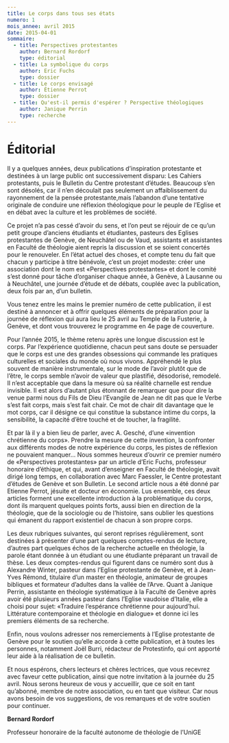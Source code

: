 ```yaml
---
title: Le corps dans tous ses états
numero: 1
mois_annee: avril 2015
date: 2015-04-01
sommaire:
  - title: Perspectives protestantes
    author: Bernard Rordorf
    type: éditorial
  - title: La symbolique du corps
    author: Eric Fuchs
    type: dossier
  - title: Le corps envisagé
    author: Étienne Perrot
    type: dossier
  - title: Qu'est-il permis d'espérer ? Perspective théologiques
    author: Janique Perrin
    type: recherche
---
```


# Éditorial

Il y a quelques années, deux publications d’inspiration protestante et destinées à un large public ont successivement disparu: Les Cahiers protestants, puis le Bulletin du Centre protestant d’études. Beaucoup s’en sont désolés, car il n’en découlait pas seulement un affaiblissement du rayonnement de la pensée protestante,mais l’abandon d’une tentative originale de conduire une réflexion théologique pour le peuple de l’Eglise et en débat avec la culture et les problèmes de société.

Ce projet n’a pas cessé d’avoir du sens, et l’on peut se réjouir de ce qu’un petit groupe d’anciens étudiants et étudiantes, pasteurs des Eglises protestantes de Genève, de Neuchâtel ou de Vaud, assistants et assistantes en Faculté de théologie aient repris la discussion et se soient concertés pour le renouveler. En l’état actuel des choses, et compte tenu du fait que chacun y participe à titre bénévole, c’est un projet modeste: créer une association dont le nom est «Perspectives protestantes» et dont le comité s’est donné pour tâche d’organiser chaque année, à Genève, à Lausanne ou à Neuchâtel, une journée d’étude et de débats, couplée avec la publication, deux fois par an, d’un bulletin.

Vous tenez entre les mains le premier numéro de cette publication, il est destiné à annoncer et à offrir quelques éléments de préparation pour la journée de réflexion qui aura lieu le 25 avril au Temple de la Fusterie, à Genève, et dont vous trouverez le programme en 4e page de couverture.

Pour l’année 2015, le thème retenu après une longue discussion est le corps. Par l’expérience quotidienne, chacun peut sans doute se persuader que le corps est une des grandes obsessions qui commande les pratiques culturelles et sociales du monde où nous vivons. Appréhendé le plus souvent de manière instrumentale, sur le mode de l’avoir plutôt que de l’être, le corps semble
n’avoir de valeur que plastifié, désodorisé, remodelé. Il n’est acceptable que dans la mesure où sa réalité charnelle est rendue invisible. Il est alors d’autant plus étonnant de remarquer que pour dire la venue parmi nous du Fils de Dieu l’Evangile de Jean ne dit pas que le Verbe s’est fait corps, mais s’est fait chair. Ce mot de chair dit davantage que le mot corps, car il désigne ce qui constitue la substance intime du corps, la sensibilité, la capacité d’être touché et de toucher, la fragilité.

Et par là il y a bien lieu de parler, avec A. Gesché, d’une «invention chrétienne du corps». Prendre la mesure de cette invention, la confronter aux différents modes de notre expérience du corps, les pistes de réflexion ne pouvaient manquer... Nous sommes heureux d’ouvrir ce premier numéro de «Perspectives protestantes» par un article d’Eric Fuchs, professeur honoraire d’éthique, et qui, avant d’enseigner en Faculté de théologie, avait dirigé long temps, en collaboration avec Marc Faessler, le Centre protestant d’études de Genève et son Bulletin. Le second article nous a été donné par Etienne Perrot, jésuite et
docteur en économie. Lus ensemble, ces deux articles forment une excellente introduction à la problématique du corps, dont ils marquent quelques points forts, aussi bien en direction de la théologie, que de la sociologie ou de l’histoire, sans oublier les questions qui émanent du rapport existentiel de chacun à son propre corps.

Les deux rubriques suivantes, qui seront reprises régulièrement, sont destinées à présenter d’une part quelques comptes-rendus de lecture, d’autres part quelques échos de la recherche actuelle en théologie, la parole étant donnée à un étudiant ou une étudiante préparant un travail de thèse. Les deux comptes-rendus qui figurent dans ce numéro sont dus à Alexandre Winter, pasteur dans l’Eglise protestante de Genève, et à Jean-Yves Rémond, titulaire d’un master en théologie, animateur de groupes bibliques et formateur d’adultes dans la vallée de l’Arve. Quant à Janique Perrin, assistante en théologie systématique à la Faculté de Genève
après avoir été plusieurs années pasteur dans l’Eglise vaudoise d’Italie, elle a choisi pour sujet: «Traduire l’espérance chrétienne pour aujourd’hui. Littérature contemporaine et théologie en dialogue» et donne ici les premiers éléments de sa recherche.

Enfin, nous voulons adresser nos remerciements à l’Eglise protestante de Genève pour le soutien qu’elle accorde à cette publication, et à toutes les personnes, notamment Joël Burri, rédacteur de Protestinfo, qui ont apporté leur aide à la réalisation de ce bulletin. 

Et nous espérons, chers lecteurs et chères lectrices, que vous recevrez avec faveur cette publication, ainsi que notre invitation à la journée du 25 avril. Nous serons heureux de vous y accueillir, que ce soit en tant qu’abonné, membre de notre association, ou en tant que visiteur. Car nous avons besoin de vos suggestions, de vos remarques et de votre soutien pour continuer.

**Bernard Rordorf**	
		
Professeur honoraire de la faculté
autonome de théologie de l’UniGE
